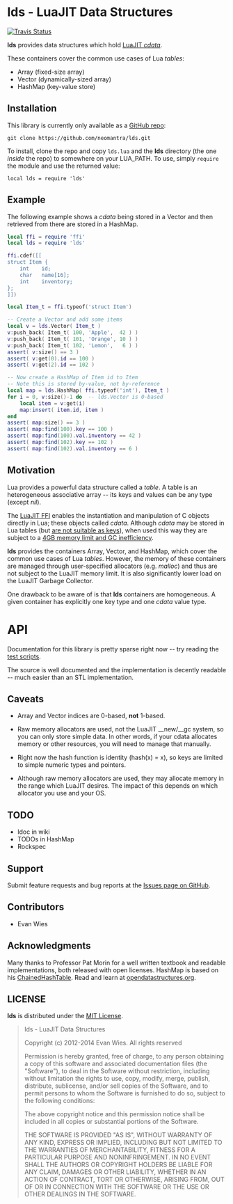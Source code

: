 
# lds - LuaJIT Data Structures

[![Travis Status](https://travis-ci.org/neomantra/lds.svg?branch=master)](https://travis-ci.org/neomantra/lds)

**lds** provides data structures which hold [LuaJIT *cdata*](http://luajit.org/ext_ffi_api.html).   

These containers cover the common use cases of Lua *tables*:

  * Array (fixed-size array)
  * Vector (dynamically-sized array)
  * HashMap (key-value store)

## Installation

This library is currently only available as a [GitHub repo](https://github.com/neomantra/lds):
```
git clone https://github.com/neomantra/lds.git
```

To install, clone the repo and copy `lds.lua` and the **lds** directory (the one *inside* the repo) to somewhere on your LUA_PATH.  To use, simply `require` the module and use the returned value:
```
local lds = require 'lds'
```


## Example

The following example shows a *cdata* being stored in a Vector and then retrieved from there are stored in a HashMap.

```lua
local ffi = require 'ffi'
local lds = require 'lds'

ffi.cdef([[
struct Item {
    int    id;
    char   name[16];
    int    inventory;
};
]])

local Item_t = ffi.typeof('struct Item')

-- Create a Vector and add some items
local v = lds.Vector( Item_t )
v:push_back( Item_t( 100, 'Apple',  42 ) )
v:push_back( Item_t( 101, 'Orange', 10 ) )
v:push_back( Item_t( 102, 'Lemon',   6 ) )
assert( v:size() == 3 )
assert( v:get(0).id == 100 )
assert( v:get(2).id == 102 )

-- Now create a HashMap of Item id to Item
-- Note this is stored by-value, not by-reference
local map = lds.HashMap( ffi.typeof('int'), Item_t )
for i = 0, v:size()-1 do  -- lds.Vector is 0-based
    local item = v:get(i)
    map:insert( item.id, item )  
end
assert( map:size() == 3 )
assert( map:find(100).key == 100 )
assert( map:find(100).val.inventory == 42 )
assert( map:find(102).key == 102 )
assert( map:find(102).val.inventory == 6 )

```

## Motivation

Lua provides a powerful data structure called a *table*.  A table is an heterogeneous associative array -- its keys and values can be any type (except *nil*).
  
The [LuaJIT FFI](http://luajit.org/ext_ffi.html) enables the instantiation and manipulation of C objects directly in Lua; these objects called *cdata*.  Although *cdata* may be stored in Lua tables (but [are not suitable as keys](http://luajit.org/ext_ffi_semantics.html#cdata_key)), when used this way they are subject to a [4GB memory limit and GC inefficiency](http://lua-users.org/lists/lua-l/2010-11/msg00241.html).

**lds** provides the containers Array, Vector, and HashMap, which cover the common use cases of Lua *tables*.  However, the memory of these containers are managed through user-specified allocators (e.g. *malloc*) and thus are not subject to the LuaJIT memory limit.  It is also significantly lower load on the LuaJIT Garbage Collector.

One drawback to be aware of is that **lds** containers are homogeneous.  A given container has explicitly one key type and one *cdata* value type.  


# API

Documentation for this library is pretty sparse right now -- try reading the [test scripts](https://github.com/neomantra/lds/tree/master/tests).

The source is well documented and the implementation is decently readable -- much easier than an STL implementation.

  
## Caveats

  * Array and Vector indices are 0-based, **not** 1-based.

  * Raw memory allocators are used, not the LuaJIT __new/__gc system, so you can only store simple data.  In other words, if your cdata allocates memory or other resources, you will need to manage that manually. 

  * Right now the hash function is identity (hash(x) = x), so keys are limited to simple numeric types and pointers.

  * Although raw memory allocators are used, they may allocate memory in the range which LuaJIT desires.  The impact of this depends on which allocator you use and your OS.


## TODO

  * ldoc in wiki
  * TODOs in HashMap
  * Rockspec


## Support

Submit feature requests and bug reports at the [Issues page on GitHub](http://github.com/neomantra/lds/issues).


## Contributors

  * Evan Wies


## Acknowledgments

Many thanks to Professor Pat Morin for a well written textbook and readable implementations, both released with open licenses.  HashMap is based on his [ChainedHashTable](http://opendatastructures.org/ods-cpp/5_1_Hashing_with_Chaining.html).   Read and learn at [opendatastructures.org](http://opendatastructures.org).


## LICENSE

**lds** is distributed under the [MIT License](http://opensource.org/licenses/mit-license.php).

> lds - LuaJIT Data Structures
> 
> Copyright (c) 2012-2014 Evan Wies.  All rights reserved
> 
> Permission is hereby granted, free of charge, to any person obtaining a copy of this software and associated documentation files (the "Software"), to deal in the Software without restriction, including without limitation the rights to use, copy, modify, merge, publish, distribute, sublicense, and/or sell copies of the Software, and to permit persons to whom the Software is furnished to do so, subject to the following conditions:
> 
> The above copyright notice and this permission notice shall be included in all copies or substantial portions of the Software.
> 
> THE SOFTWARE IS PROVIDED "AS IS", WITHOUT WARRANTY OF ANY KIND, EXPRESS OR IMPLIED, INCLUDING BUT NOT LIMITED TO THE WARRANTIES OF MERCHANTABILITY, FITNESS FOR A PARTICULAR PURPOSE AND NONINFRINGEMENT. IN NO EVENT SHALL THE AUTHORS OR COPYRIGHT HOLDERS BE LIABLE FOR ANY CLAIM, DAMAGES OR OTHER LIABILITY, WHETHER IN AN ACTION OF CONTRACT, TORT OR OTHERWISE, ARISING FROM, OUT OF OR IN CONNECTION WITH THE SOFTWARE OR THE USE OR OTHER DEALINGS IN THE SOFTWARE.

